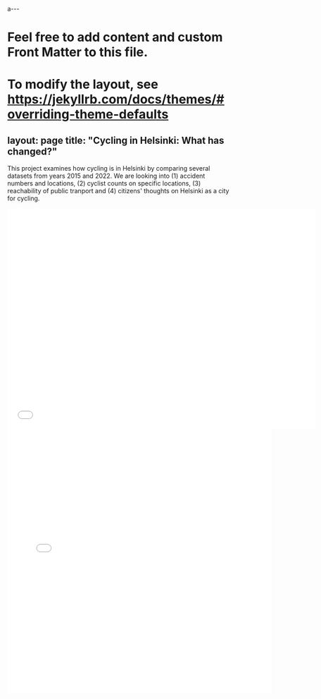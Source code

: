 a---
# Feel free to add content and custom Front Matter to this file.
# To modify the layout, see https://jekyllrb.com/docs/themes/#overriding-theme-defaults

layout: page
title: "Cycling in Helsinki: What has changed?"
---
This project examines how cycling is in Helsinki by comparing several datasets from years 2015 and 2022. We are looking into (1) accident numbers and locations, (2) cyclist counts on specific locations, (3) reachability of public tranport and (4) citizens' thoughts on Helsinki as a city for cycling.
<be>

<iframe src="bike_15min_2015.html" width="700" height="500" frameborder="0"></iframe>

<iframe src="/Reported_cycling_accidents_in_Helsinki.png" width="600" height="600" frameborder="0"></iframe>
